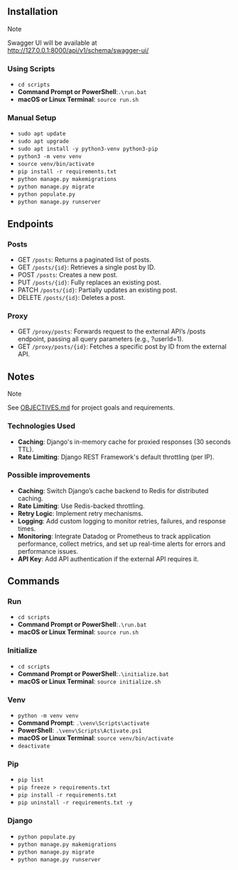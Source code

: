 ## Installation

> [!NOTE]  
> Swagger UI will be available at http://127.0.0.1:8000/api/v1/schema/swagger-ui/

### Using Scripts

- `cd scripts`
- **Command Prompt or PowerShell**:`.\run.bat`
- **macOS or Linux Terminal**: `source run.sh`

### Manual Setup

- `sudo apt update`
- `sudo apt upgrade`
- `sudo apt install -y python3-venv python3-pip`
- `python3 -m venv venv`
- `source venv/bin/activate`
- `pip install -r requirements.txt`
- `python manage.py makemigrations`
- `python manage.py migrate`
- `python populate.py`
- `python manage.py runserver`

## Endpoints

### Posts

- GET `/posts`: Returns a paginated list of posts.
- GET `/posts/{id}`: Retrieves a single post by ID.
- POST `/posts`: Creates a new post.
- PUT `/posts/{id}`: Fully replaces an existing post.
- PATCH `/posts/{id}`: Partially updates an existing post.
- DELETE `/posts/{id}`: Deletes a post.

### Proxy

- GET `/proxy/posts`: Forwards request to the external API’s /posts endpoint, passing all query parameters (e.g.,
  ?userId=1).
- GET `/proxy/posts/{id}`: Fetches a specific post by ID from the external API.

## Notes

> [!NOTE]  
> See [OBJECTIVES.md](OBJECTIVES.md) for project goals and requirements.

### Technologies Used

- **Caching**: Django's in-memory cache for proxied responses (30 seconds TTL).
- **Rate Limiting**: Django REST Framework's default throttling (per IP).

### Possible improvements

- **Caching**: Switch Django’s cache backend to Redis for distributed caching.
- **Rate Limiting**: Use Redis-backed throttling.
- **Retry Logic**: Implement retry mechanisms.
- **Logging**: Add custom logging to monitor retries, failures, and response times.
- **Monitoring**: Integrate Datadog or Prometheus to track application performance, collect metrics, and set up
  real-time alerts for errors and performance issues.
- **API Key**: Add API authentication if the external API requires it.

## Commands

### Run

- `cd scripts`
- **Command Prompt or PowerShell**:`.\run.bat`
- **macOS or Linux Terminal**: `source run.sh`

### Initialize

- `cd scripts`
- **Command Prompt or PowerShell**:`.\initialize.bat`
- **macOS or Linux Terminal**: `source initialize.sh`

### Venv

- `python -m venv venv`
- **Command Prompt**: `.\venv\Scripts\activate`
- **PowerShell**: `.\venv\Scripts\Activate.ps1`
- **macOS or Linux Terminal**: `source venv/bin/activate`
- `deactivate`

### Pip

- `pip list`
- `pip freeze > requirements.txt`
- `pip install -r requirements.txt`
- `pip uninstall -r requirements.txt -y`

### Django

- `python populate.py`
- `python manage.py makemigrations`
- `python manage.py migrate`
- `python manage.py runserver`
